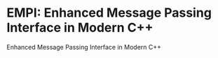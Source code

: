 # EMPI: Enhanced Message Passing Interface in Modern C++
Enhanced Message Passing Interface in Modern C++
